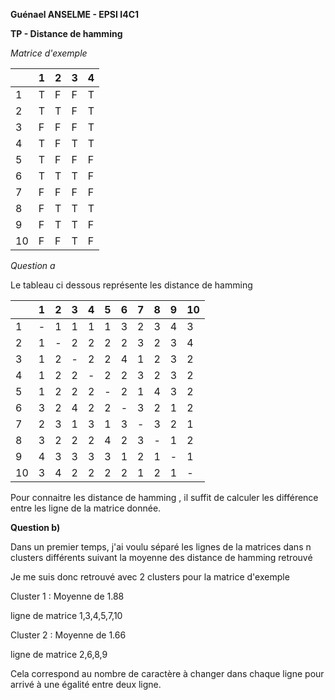 
**Guénael ANSELME - EPSI I4C1**


**TP - Distance de hamming**


*Matrice d'exemple*

|    |  1  |  2  |  3  |  4  |
|----|-----|-----|-----|-----|
| 1  |  T  |  F  |  F  |  T  |
| 2  |  T  |  T  |  F  |  T  |
| 3  |  F  |  F  |  F  |  T  |
| 4  |  T  |  F  |  T  |  T  |
| 5  |  T  |  F  |  F  |  F  |
| 6  |  T  |  T  |  T  |  F  |
| 7  |  F  |  F  |  F  |  F  |
| 8  |  F  |  T  |  T  |  T  |
| 9  |  F  |  T  |  T  |  F  |
| 10 |  F  |  F  |  T  |  F  |


*Question a*

Le tableau ci dessous représente les distance de hamming


|   |  1  |  2  |  3  |  4  |  5  |  6  |  7  |  8  |  9  |  10 |
|---|-----|-----|-----|-----|-----|-----|-----|-----|-----|-----|
|1  |  -  |  1  |  1  |  1  |  1  |  3  |  2  |  3  |  4  |  3  |
|2  |  1  |  -  |  2  |  2  |  2  |  2  |  3  |  2  |  3  |  4  |
|3  |  1  |  2  |  -  |  2  |  2  |  4  |  1  |  2  |  3  |  2  |
|4  |  1  |  2  |  2  |  -  |  2  |  2  |  3  |  2  |  3  |  2  |
|5  |  1  |  2  |  2  |  2  |  -  |  2  |  1  |  4  |  3  |  2  |
|6  |  3  |  2  |  4  |  2  |  2  |  -  |  3  |  2  |  1  |  2  |
|7  |  2  |  3  |  1  |  3  |  1  |  3  |  -  |  3  |  2  |  1  |
|8  |  3  |  2  |  2  |  2  |  4  |  2  |  3  |  -  |  1  |  2  |
|9  |  4  |  3  |  3  |  3  |  3  |  1  |  2  |  1  |  -  |  1  |
|10 |  3  |  4  |  2  |  2  |  2  |  2  |  1  |  2  |  1  |  -  |

Pour connaitre les distance de hamming , il suffit de calculer les différence entre les ligne de la matrice donnée.


**Question b)**

Dans un premier temps, j'ai voulu séparé les lignes de la matrices dans n clusters différents suivant la moyenne des distance de hamming retrouvé 

Je me suis donc retrouvé avec 2 clusters pour la matrice d'exemple

Cluster 1 : Moyenne de 1.88

ligne de matrice 1,3,4,5,7,10

Cluster 2 : Moyenne de 1.66

ligne de matrice 2,6,8,9

Cela correspond au nombre de caractère à changer dans chaque ligne pour arrivé à une égalité entre deux ligne. 



